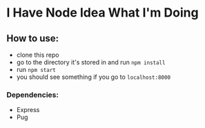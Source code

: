 # I Have Node Idea What I'm Doing

## How to use:

- clone this repo
- go to the directory it's stored in and run `npm install`
- run `npm start`
- you should see something if you go to `localhost:8000`

### Dependencies:
- Express
- Pug 

